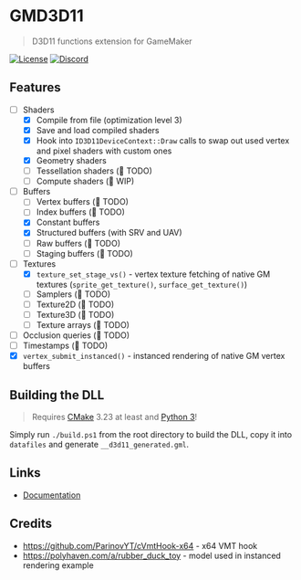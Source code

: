 # GMD3D11

> D3D11 functions extension for GameMaker

[![License](https://img.shields.io/github/license/blueburncz/GMD3D11)](LICENSE)
[![Discord](https://img.shields.io/discord/298884075585011713?label=Discord)](https://discord.gg/ep2BGPm)

## Features

* [ ] Shaders
  * [x] Compile from file (optimization level 3)
  * [x] Save and load compiled shaders
  * [x] Hook into `ID3D11DeviceContext::Draw` calls to swap out used vertex and pixel shaders with custom ones
  * [x] Geometry shaders
  * [ ] Tessellation shaders (🛑 TODO)
  * [ ] Compute shaders (🚧 WIP)
* [ ] Buffers
  * [ ] Vertex buffers (🛑 TODO)
  * [ ] Index buffers (🛑 TODO)
  * [x] Constant buffers
  * [x] Structured buffers (with SRV and UAV)
  * [ ] Raw buffers (🛑 TODO)
  * [ ] Staging buffers (🛑 TODO)
* [ ] Textures
  * [x] `texture_set_stage_vs()` - vertex texture fetching of native GM textures (`sprite_get_texture()`, `surface_get_texture()`)
  * [ ] Samplers (🛑 TODO)
  * [ ] Texture2D (🛑 TODO)
  * [ ] Texture3D (🛑 TODO)
  * [ ] Texture arrays (🛑 TODO)
* [ ] Occlusion queries (🛑 TODO)
* [ ] Timestamps (🛑 TODO)
* [x] `vertex_submit_instanced()` - instanced rendering of native GM vertex buffers

## Building the DLL

> Requires [CMake](https://cmake.org/) 3.23 at least and [Python 3](https://www.python.org/downloads/)!

Simply run `./build.ps1` from the root directory to build the DLL, copy it into `datafiles` and generate
`__d3d11_generated.gml`.

## Links

* [Documentation](https://blueburn.cz/gmd3d11/docs)

## Credits

* <https://github.com/ParinovYT/cVmtHook-x64> - x64 VMT hook
* <https://polyhaven.com/a/rubber_duck_toy> - model used in instanced rendering example
